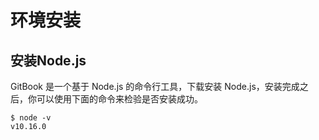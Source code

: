 # 环境安装
## 安装Node.js
GitBook 是一个基于 Node.js 的命令行工具，下载安装 Node.js，安装完成之后，你可以使用下面的命令来检验是否安装成功。 
 
```
$ node -v  
v10.16.0
```